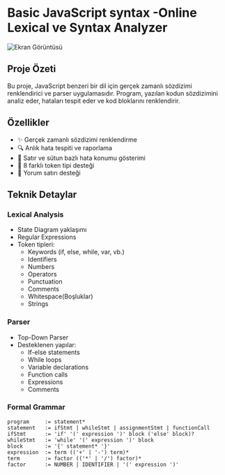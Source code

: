 # Basic JavaScript syntax -Online Lexical ve Syntax Analyzer

![Ekran Görüntüsü](img1.PNG)

## Proje Özeti
Bu proje, JavaScript benzeri bir dil için gerçek zamanlı sözdizimi renklendirici ve parser uygulamasıdır. Program, yazılan kodun sözdizimini analiz eder, hataları tespit eder ve kod bloklarını renklendirir.

## Özellikler
- ✨ Gerçek zamanlı sözdizimi renklendirme
- 🔍 Anlık hata tespiti ve raporlama
- 📝 Satır ve sütun bazlı hata konumu gösterimi
- 🎨 8 farklı token tipi desteği
- 💬 Yorum satırı desteği

## Teknik Detaylar

### Lexical Analysis
- State Diagram yaklaşımı
- Regular Expressions 
- Token tipleri:
  - Keywords (if, else, while, var, vb.)
  - Identifiers
  - Numbers
  - Operators
  - Punctuation
  - Comments
  - Whitespace(Boşluklar)
  - Strings

### Parser
- Top-Down  Parser
- Desteklenen yapılar:
  - If-else statements
  - While loops
  - Variable declarations
  - Function calls
  - Expressions
  - Comments

### Formal Grammar
```bnf
program     := statement*
statement   := ifStmt | whileStmt | assignmentStmt | functionCall
ifStmt      := 'if' '(' expression ')' block ('else' block)?
whileStmt   := 'while' '(' expression ')' block
block       := '{' statement* '}'
expression  := term (('+' | '-') term)*
term        := factor (('*' | '/') factor)*
factor      := NUMBER | IDENTIFIER | '(' expression ')'
```
